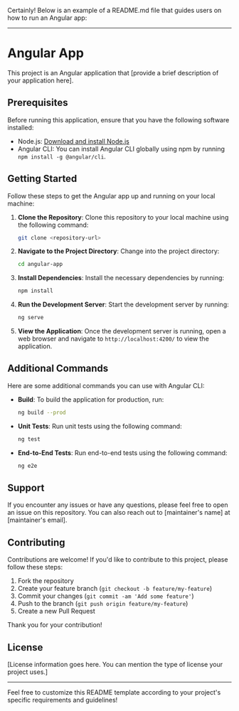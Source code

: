 Certainly! Below is an example of a README.md file that guides users on how to run an Angular app:

---

# Angular App

This project is an Angular application that [provide a brief description of your application here].

## Prerequisites

Before running this application, ensure that you have the following software installed:

- Node.js: [Download and install Node.js](https://nodejs.org/)
- Angular CLI: You can install Angular CLI globally using npm by running `npm install -g @angular/cli`.

## Getting Started

Follow these steps to get the Angular app up and running on your local machine:

1. **Clone the Repository**: Clone this repository to your local machine using the following command:

   ```bash
   git clone <repository-url>
   ```

2. **Navigate to the Project Directory**: Change into the project directory:

   ```bash
   cd angular-app
   ```

3. **Install Dependencies**: Install the necessary dependencies by running:

   ```bash
   npm install
   ```

4. **Run the Development Server**: Start the development server by running:

   ```bash
   ng serve
   ```

5. **View the Application**: Once the development server is running, open a web browser and navigate to `http://localhost:4200/` to view the application.

## Additional Commands

Here are some additional commands you can use with Angular CLI:

- **Build**: To build the application for production, run:
  
  ```bash
  ng build --prod
  ```

- **Unit Tests**: Run unit tests using the following command:

  ```bash
  ng test
  ```

- **End-to-End Tests**: Run end-to-end tests using the following command:

  ```bash
  ng e2e
  ```

## Support

If you encounter any issues or have any questions, please feel free to open an issue on this repository. You can also reach out to [maintainer's name] at [maintainer's email].

## Contributing

Contributions are welcome! If you'd like to contribute to this project, please follow these steps:

1. Fork the repository
2. Create your feature branch (`git checkout -b feature/my-feature`)
3. Commit your changes (`git commit -am 'Add some feature'`)
4. Push to the branch (`git push origin feature/my-feature`)
5. Create a new Pull Request

Thank you for your contribution!

## License

[License information goes here. You can mention the type of license your project uses.]

---

Feel free to customize this README template according to your project's specific requirements and guidelines!
